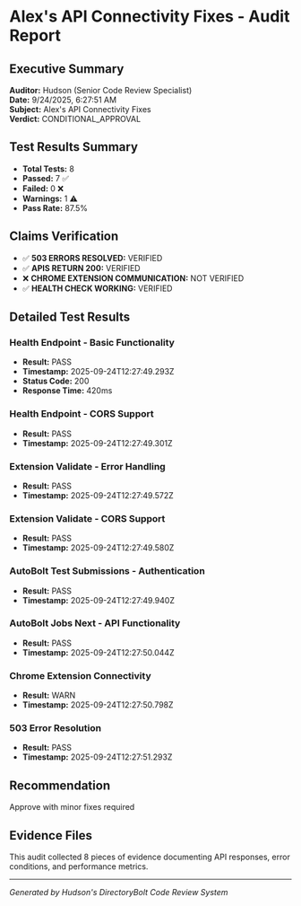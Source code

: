 # Alex's API Connectivity Fixes - Audit Report

## Executive Summary

**Auditor:** Hudson (Senior Code Review Specialist)  
**Date:** 9/24/2025, 6:27:51 AM  
**Subject:** Alex's API Connectivity Fixes  
**Verdict:** CONDITIONAL_APPROVAL  

## Test Results Summary

- **Total Tests:** 8
- **Passed:** 7 ✅
- **Failed:** 0 ❌  
- **Warnings:** 1 ⚠️
- **Pass Rate:** 87.5%

## Claims Verification

- ✅ **503 ERRORS RESOLVED:** VERIFIED
- ✅ **APIS RETURN 200:** VERIFIED
- ❌ **CHROME EXTENSION COMMUNICATION:** NOT VERIFIED
- ✅ **HEALTH CHECK WORKING:** VERIFIED

## Detailed Test Results


### Health Endpoint - Basic Functionality
- **Result:** PASS
- **Timestamp:** 2025-09-24T12:27:49.293Z
- **Status Code:** 200
- **Response Time:** 420ms


### Health Endpoint - CORS Support
- **Result:** PASS
- **Timestamp:** 2025-09-24T12:27:49.301Z




### Extension Validate - Error Handling
- **Result:** PASS
- **Timestamp:** 2025-09-24T12:27:49.572Z




### Extension Validate - CORS Support
- **Result:** PASS
- **Timestamp:** 2025-09-24T12:27:49.580Z




### AutoBolt Test Submissions - Authentication
- **Result:** PASS
- **Timestamp:** 2025-09-24T12:27:49.940Z




### AutoBolt Jobs Next - API Functionality
- **Result:** PASS
- **Timestamp:** 2025-09-24T12:27:50.044Z




### Chrome Extension Connectivity
- **Result:** WARN
- **Timestamp:** 2025-09-24T12:27:50.798Z




### 503 Error Resolution
- **Result:** PASS
- **Timestamp:** 2025-09-24T12:27:51.293Z





## Recommendation

Approve with minor fixes required

## Evidence Files

This audit collected 8 pieces of evidence documenting API responses, error conditions, and performance metrics.

---
*Generated by Hudson's DirectoryBolt Code Review System*
